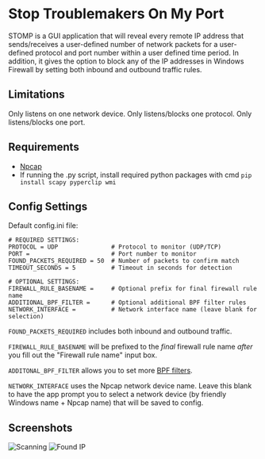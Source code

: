 # Stop Troublemakers On My Port

STOMP is a GUI application that will reveal every remote IP address that sends/receives a user-defined number of network packets for a user-defined protocol and port number within a user defined time period. In addition, it gives the option to block any of the IP addresses in Windows Firewall by setting both inbound and outbound traffic rules.

## Limitations

Only listens on one network device.
Only listens/blocks one protocol.
Only listens/blocks one port.

## Requirements

- [Npcap](https://npcap.com/#download)
- If running the .py script, install required python packages with cmd `pip install scapy pyperclip wmi`

## Config Settings

Default config.ini file:
```[Settings]
# REQUIRED SETTINGS:
PROTOCOL = UDP               # Protocol to monitor (UDP/TCP)
PORT =                       # Port number to monitor
FOUND_PACKETS_REQUIRED = 50  # Number of packets to confirm match
TIMEOUT_SECONDS = 5          # Timeout in seconds for detection

# OPTIONAL SETTINGS:
FIREWALL_RULE_BASENAME =     # Optional prefix for final firewall rule name
ADDITIONAL_BPF_FILTER =      # Optional additional BPF filter rules
NETWORK_INTERFACE =          # Network interface name (leave blank for selection)
```

`FOUND_PACKETS_REQUIRED` includes both inbound and outbound traffic.

`FIREWALL_RULE_BASENAME` will be prefixed to the *final* firewall rule name *after* you fill out the "Firewall rule name" input box.

`ADDITONAL_BPF_FILTER` allows you to set more [BPF filters](https://www.ibm.com/docs/en/qsip/7.4?topic=queries-berkeley-packet-filters).

`NETWORK_INTERFACE` uses the Npcap network device name. Leave this blank to have the app prompt you to select a network device (by friendly Windows name + Npcap name) that will be saved to config.

## Screenshots

![Scanning](https://i.imgur.com/NiGr7yl.png)
![Found IP](https://i.imgur.com/IAPaHzO.png)
